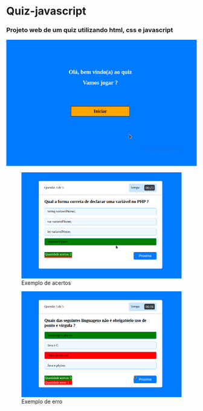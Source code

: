 # Quiz-javascript
 <h3>Projeto web de um quiz utilizando html, css e javascript</h3>
 <img src="imagens/tela2.png"/>
 <figure>
    <img src="imagens/tela1.png"/>
	 <figcaption>Exemplo de acertos</figcaption>
</figure>
<figure>
    <img src="imagens/tela3.png">
    <figcaption>Exemplo de erro</figcaption>
</figure>
